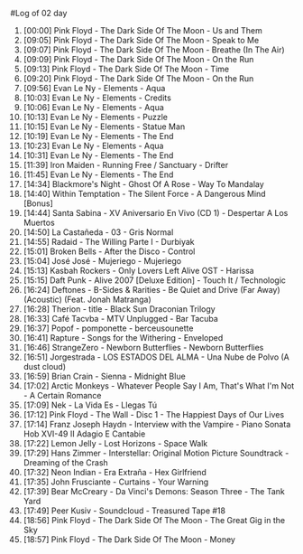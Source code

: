 #Log of 02 day

1. [00:00] Pink Floyd - The Dark Side Of The Moon - Us and Them
1. [09:05] Pink Floyd - The Dark Side Of The Moon - Speak to Me
1. [09:07] Pink Floyd - The Dark Side Of The Moon - Breathe (In The Air)
1. [09:09] Pink Floyd - The Dark Side Of The Moon - On the Run
1. [09:13] Pink Floyd - The Dark Side Of The Moon - Time
1. [09:20] Pink Floyd - The Dark Side Of The Moon - On the Run
1. [09:56] Evan Le Ny - Elements - Aqua
1. [10:03] Evan Le Ny - Elements - Credits
1. [10:06] Evan Le Ny - Elements - Aqua
1. [10:13] Evan Le Ny - Elements - Puzzle
1. [10:15] Evan Le Ny - Elements - Statue Man
1. [10:19] Evan Le Ny - Elements - The End
1. [10:23] Evan Le Ny - Elements - Aqua
1. [10:31] Evan Le Ny - Elements - The End
1. [11:39] Iron Maiden - Running Free / Sanctuary - Drifter
1. [11:45] Evan Le Ny - Elements - The End
1. [14:34] Blackmore's Night - Ghost Of A Rose - Way To Mandalay
1. [14:40] Within Temptation - The Silent Force - A Dangerous Mind [Bonus]
1. [14:44] Santa Sabina - XV Aniversario En Vivo (CD 1) - Despertar A Los Muertos
1. [14:50] La Castañeda - 03 - Gris Normal
1. [14:55] Radaid - The Willing Parte I - Durbiyak
1. [15:01] Broken Bells - After the Disco - Control
1. [15:04] José José - Mujeriego - Mujeriego
1. [15:13] Kasbah Rockers - Only Lovers Left Alive OST - Harissa
1. [15:15] Daft Punk - Alive 2007 [Deluxe Edition] - Touch It / Technologic
1. [16:24] Deftones - B-Sides & Rarities - Be Quiet and Drive (Far Away) (Acoustic) (Feat. Jonah Matranga)
1. [16:28] Therion - title - Black Sun Draconian Trilogy
1. [16:33] Café Tacvba - MTV Unplugged - Bar Tacuba
1. [16:37] Popof - pomponette - berceusounette
1. [16:41] Rapture - Songs for the Withering - Enveloped
1. [16:46] StrangeZero - Newborn Butterflies - Newborn Butterflies
1. [16:51] Jorgestrada - LOS ESTADOS DEL ALMA - Una Nube de Polvo (A dust cloud)
1. [16:59] Brian Crain - Sienna - Midnight Blue
1. [17:02] Arctic Monkeys - Whatever People Say I Am, That's What I'm Not - A Certain Romance
1. [17:09] Nek - La Vida Es - Llegas Tú
1. [17:12] Pink Floyd - The Wall - Disc 1 - The Happiest Days of Our Lives
1. [17:14] Franz Joseph Haydn - Interview with the Vampire - Piano Sonata Hob XVI-49 II Adagio E Cantabie
1. [17:22] Lemon Jelly - Lost Horizons - Space Walk
1. [17:29] Hans Zimmer - Interstellar: Original Motion Picture Soundtrack - Dreaming of the Crash
1. [17:32] Neon Indian - Era Extraña - Hex Girlfriend
1. [17:35] John Frusciante - Curtains - Your Warning
1. [17:39] Bear McCreary - Da Vinci's Demons: Season Three - The Tank Yard
1. [17:49] Peer Kusiv - Soundcloud - Treasured Tape #18
1. [18:56] Pink Floyd - The Dark Side Of The Moon - The Great Gig in the Sky
1. [18:57] Pink Floyd - The Dark Side Of The Moon - Money
